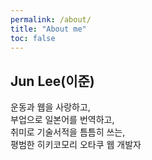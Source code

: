 ```yaml
---
permalink: /about/
title: "About me"
toc: false
---
```

## Jun Lee(이준)

운동과 웹을 사랑하고,<br>
부업으로 일본어를 번역하고,<br>
취미로 기술서적을 틈틈히 쓰는,<br>
평범한 히키코모리 오타쿠 웹 개발자